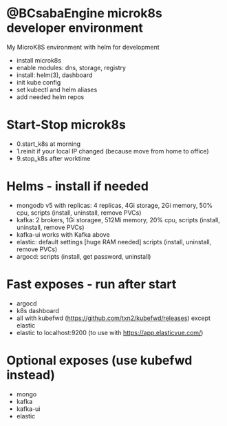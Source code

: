 # @BCsabaEngine microk8s developer environment

My MicroK8S environment with helm for development
- install microk8s
- enable modules: dns, storage, registry
- install: helm(3), dashboard
- init kube config
- set kubectl and helm aliases
- add needed helm repos

# Start-Stop microk8s
- 0.start_k8s at morning
- 1.reinit if your local IP changed (because move from home to office)
- 9.stop_k8s after worktime

# Helms - install if needed
- mongodb v5 with replicas: 4 replicas, 4Gi storage, 2Gi memory, 50% cpu, scripts (install, uninstall, remove PVCs)
- kafka: 2 brokers, 1Gi storagee, 512Mi memory, 20% cpu, scripts (install, uninstall, remove PVCs)
- kafka-ui works with Kafka above
- elastic: default settings [huge RAM needed] scripts (install, uninstall, remove PVCs)
- argocd: scripts (install, get password, uninstall)

# Fast exposes - run after start
- argocd
- k8s dashboard
- all with kubefwd (https://github.com/txn2/kubefwd/releases) except elastic
- elastic to localhost:9200 (to use with https://app.elasticvue.com/)

# Optional exposes (use kubefwd instead)
- mongo
- kafka
- kafka-ui
- elastic
